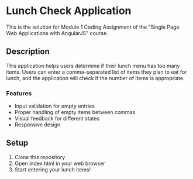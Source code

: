 ﻿# Lunch Check Application

This is the solution for Module 1 Coding Assignment of the "Single Page Web Applications with AngularJS" course.

## Description
This application helps users determine if their lunch menu has too many items. Users can enter a comma-separated list of items they plan to eat for lunch, and the application will check if the number of items is appropriate.

### Features
- Input validation for empty entries
- Proper handling of empty items between commas
- Visual feedback for different states
- Responsive design

## Setup
1. Clone this repository
2. Open index.html in your web browser
3. Start entering your lunch items!
